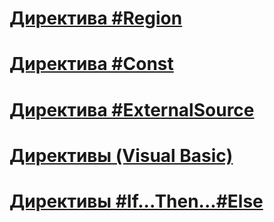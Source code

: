 # [Директива #Region](region-directive.md)
# [Директива #Const](const-directive.md)
# [Директива #ExternalSource](externalsource-directive.md)
# [Директивы (Visual Basic)](directives.md)
# [Директивы #If...Then...#Else](if-then-else-directives.md)
